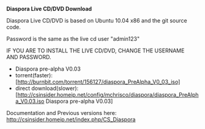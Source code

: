 **Diaspora Live CD/DVD Download**

Diaspora Live CD/DVD is based on Ubuntu 10.04 x86 and the git source code.

Password is the same as the live cd user "admin123"

IF YOU ARE TO INSTALL THE LIVE CD/DVD, CHANGE THE USERNAME AND PASSWORD. 

* Diaspora pre-alpha V0.03 
* torrent(faster): [http://burnbit.com/torrent/156127/diaspora_PreAlpha_V0_03_iso]
* direct download(slower): [http://csinsider.homeip.net/config/mchrisco/diaspora/diaspora_PreAlpha_V0.03.iso Diaspora pre-alpha V0.03]

Documentation and Previous versions here: http://csinsider.homeip.net/index.php/CS_Diaspora

<br>